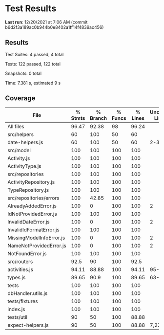 # Test Results

**Last run**: 12/20/2021 at 7:06 AM (commit b6d2f3a189ac0b944b0e8402a1ff14f4839ac456)

## Results

Test Suites: 4 passed, 4 total

Tests: 122 passed, 122 total

Snapshots: 0 total

Time: 7.381 s, estimated 9 s

## Coverage

| File                     | % Stmts | % Branch | % Funcs | % Lines | Uncovered Line #s |
| ------------------------ | ------- | -------- | ------- | ------- | ----------------- |
| All files                | 96.47   | 92.38    | 98      | 96.24   |
| src/helpers              | 60      | 100      | 50      | 60      |
| date-helpers.js          | 60      | 100      | 50      | 60      | 2-3               |
| src/model                | 100     | 100      | 100     | 100     |
| Activity.js              | 100     | 100      | 100     | 100     |
| ActivityType.js          | 100     | 100      | 100     | 100     |
| src/repositories         | 100     | 100      | 100     | 100     |
| ActivityRepository.js    | 100     | 100      | 100     | 100     |
| TypeRepository.js        | 100     | 100      | 100     | 100     |
| src/repositories/errors  | 100     | 42.85    | 100     | 100     |
| AlreadyAddedError.js     | 100     | 0        | 100     | 100     | 2                 |
| IdNotProvidedError.js    | 100     | 100      | 100     | 100     |
| InvalidDateError.js      | 100     | 0        | 100     | 100     | 2                 |
| InvalidIdFormatError.js  | 100     | 100      | 100     | 100     |
| MissingModelInfoError.js | 100     | 0        | 100     | 100     | 2                 |
| NameNotProvidedError.js  | 100     | 0        | 100     | 100     | 2                 |
| NotFoundError.js         | 100     | 100      | 100     | 100     |
| src/routers              | 92.5    | 90       | 100     | 92.5    |
| activities.js            | 94.11   | 88.88    | 100     | 94.11   | 95-97             |
| types.js                 | 89.65   | 90.9     | 100     | 89.65   | 63-65             |
| tests                    | 100     | 100      | 100     | 100     |
| dbHandler.utils.js       | 100     | 100      | 100     | 100     |
| tests/fixtures           | 100     | 100      | 100     | 100     |
| index.js                 | 100     | 100      | 100     | 100     |
| tests/util               | 90      | 50       | 100     | 88.88   |
| expect-helpers.js        | 90      | 50       | 100     | 88.88   | 7,23              |
